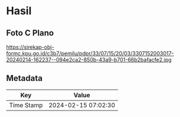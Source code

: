 # Hasil

## Foto C Plano

https://sirekap-obj-formc.kpu.go.id/c3b7/pemilu/pdpr/33/07/15/20/03/3307152003017-20240214-162237--094e2ca2-850b-43a9-b701-66b2bafacfe2.jpg


## Metadata

| Key        | Value               |
| ---------- | ------------------- |
| Time Stamp | 2024-02-15 07:02:30 |



